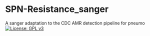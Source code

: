 # SPN-Resistance_sanger
A sanger adaptation to the CDC AMR detection pipeline for pneumo
[![License: GPL v3](https://img.shields.io/badge/License-GPL%20v3-brightgreen.svg)](https://github.com/sanger-pathogens/SPN-Resistance_Sanger/blob/master/LICENCE)    

